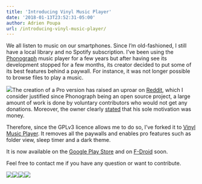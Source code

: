 ```yaml
---
title: 'Introducing Vinyl Music Player'
date: '2018-01-13T23:52:31-05:00'
author: Adrien Poupa
url: /introducing-vinyl-music-player/
---
```


We all listen to music on our smartphones. Since I’m old-fashioned, I still have a local library and no Spotify subscription. I’ve been using the [Phonograph](https://play.google.com/store/apps/details?id=com.kabouzeid.gramophone) music player for a few years but after having see its development stopped for a few months, its creator decided to put some of its best features behind a paywall. For instance, it was not longer possible to browse files to play a music.

![](https://cdn.poupa.net/uploads/2018/01/unnamed5.png)The creation of a Pro version has raised an uproar on [Reddit](https://www.reddit.com/r/androidapps/comments/6x735i/phonograph_music_player_introduces_pro_version/), which I consider justified since Phonograph being an open source project, a large amount of work is done by voluntary contributors who would not get any donations. Moreover, the owner clearly [stated](https://plus.google.com/+KarimAbouZeid23697/posts/PFbgdKzWNAh) that his sole motivation was money.

Therefore, since the GPLv3 licence allows me to do so, I’ve forked it to [Vinyl Music Player](https://github.com/AdrienPoupa/VinylMusicPlayer). It removes all the paywalls and enables pro features such as folder view, sleep timer and a dark theme.

It is now available on the [Google Play Store](https://play.google.com/store/apps/details?id=com.poupa.vinylmusicplayer) and on [F-Droid](https://f-droid.org/en/packages/com.poupa.vinylmusicplayer) soon.

Feel free to contact me if you have any question or want to contribute.

![](https://cdn.poupa.net/uploads/2018/01/unnamed4.png)![](https://cdn.poupa.net/uploads/2018/01/unnamed3.png)![](https://cdn.poupa.net/uploads/2018/01/unnamed2.png)![](https://cdn.poupa.net/uploads/2018/01/unnamed-169x300.png)